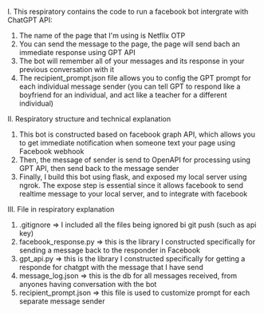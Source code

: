 I. This respiratory contains the code to run a facebook bot intergrate with ChatGPT API:

1. The name of the page that I'm using is Netflix OTP
2. You can send the message to the page, the page will send bach an immediate response using GPT API
3. The bot will remember all of your messages and its response in your previous conversation with it
4. The recipient_prompt.json file allows you to config the GPT prompt for each individual message sender (you can tell GPT to respond like a boyfriend for an individual, and act like a teacher for a different individual)

II. Respiratory structure and technical explanation

1. This bot is constructed based on facebook graph API, which allows you to get immediate notification when someone text your page using Facebook webhook
2. Then, the message of sender is send to OpenAPI for processing using GPT API, then send back to the message sender
3. Finally, I build this bot using flask, and exposed my local server using ngrok. The expose step is essential since it allows facebook to send realtime message to your local server, and to integrate with facebook

III. File in respiratory explanation

1. .gitignore => I included all the files being ignored bi git push (such as api key)
2. facebook_response.py => this is the library I constructed specifically for sending a message back to the responder in Facebook
3. gpt_api.py => this is the library I constructed specifically for getting a responde for chatgpt with the message that I have send
4. message_log.json => this is the db for all messages received, from anyones having conversation with the bot
5. recipient_prompt.json => this file is used to customize prompt for each separate message sender
